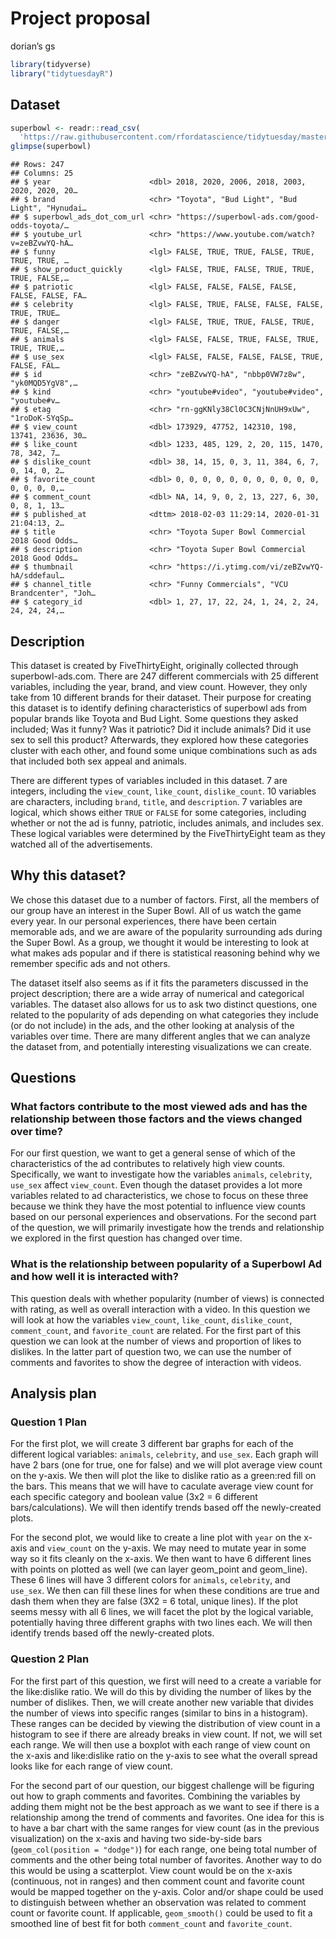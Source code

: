 Project proposal
================
dorian’s gs

``` r
library(tidyverse)
library("tidytuesdayR")
```

## Dataset

``` r
superbowl <- readr::read_csv(
  'https://raw.githubusercontent.com/rfordatascience/tidytuesday/master/data/2021/2021-03-02/youtube.csv')
glimpse(superbowl)
```

    ## Rows: 247
    ## Columns: 25
    ## $ year                      <dbl> 2018, 2020, 2006, 2018, 2003, 2020, 2020, 20…
    ## $ brand                     <chr> "Toyota", "Bud Light", "Bud Light", "Hynudai…
    ## $ superbowl_ads_dot_com_url <chr> "https://superbowl-ads.com/good-odds-toyota/…
    ## $ youtube_url               <chr> "https://www.youtube.com/watch?v=zeBZvwYQ-hA…
    ## $ funny                     <lgl> FALSE, TRUE, TRUE, FALSE, TRUE, TRUE, TRUE, …
    ## $ show_product_quickly      <lgl> FALSE, TRUE, FALSE, TRUE, TRUE, TRUE, FALSE,…
    ## $ patriotic                 <lgl> FALSE, FALSE, FALSE, FALSE, FALSE, FALSE, FA…
    ## $ celebrity                 <lgl> FALSE, TRUE, FALSE, FALSE, FALSE, TRUE, TRUE…
    ## $ danger                    <lgl> FALSE, TRUE, TRUE, FALSE, TRUE, TRUE, FALSE,…
    ## $ animals                   <lgl> FALSE, FALSE, TRUE, FALSE, TRUE, TRUE, TRUE,…
    ## $ use_sex                   <lgl> FALSE, FALSE, FALSE, FALSE, TRUE, FALSE, FAL…
    ## $ id                        <chr> "zeBZvwYQ-hA", "nbbp0VW7z8w", "yk0MQD5YgV8",…
    ## $ kind                      <chr> "youtube#video", "youtube#video", "youtube#v…
    ## $ etag                      <chr> "rn-ggKNly38Cl0C3CNjNnUH9xUw", "1roDoK-SYqSp…
    ## $ view_count                <dbl> 173929, 47752, 142310, 198, 13741, 23636, 30…
    ## $ like_count                <dbl> 1233, 485, 129, 2, 20, 115, 1470, 78, 342, 7…
    ## $ dislike_count             <dbl> 38, 14, 15, 0, 3, 11, 384, 6, 7, 0, 14, 0, 2…
    ## $ favorite_count            <dbl> 0, 0, 0, 0, 0, 0, 0, 0, 0, 0, 0, 0, 0, 0, 0,…
    ## $ comment_count             <dbl> NA, 14, 9, 0, 2, 13, 227, 6, 30, 0, 8, 1, 13…
    ## $ published_at              <dttm> 2018-02-03 11:29:14, 2020-01-31 21:04:13, 2…
    ## $ title                     <chr> "Toyota Super Bowl Commercial 2018 Good Odds…
    ## $ description               <chr> "Toyota Super Bowl Commercial 2018 Good Odds…
    ## $ thumbnail                 <chr> "https://i.ytimg.com/vi/zeBZvwYQ-hA/sddefaul…
    ## $ channel_title             <chr> "Funny Commercials", "VCU Brandcenter", "Joh…
    ## $ category_id               <dbl> 1, 27, 17, 22, 24, 1, 24, 2, 24, 24, 24, 24,…

## Description

This dataset is created by FiveThirtyEight, originally collected through
superbowl-ads.com. There are 247 different commercials with 25 different
variables, including the year, brand, and view count. However, they only
take from 10 different brands for their dataset. Their purpose for
creating this dataset is to identify defining characteristics of
superbowl ads from popular brands like Toyota and Bud Light. Some
questions they asked included; Was it funny? Was it patriotic? Did it
include animals? Did it use sex to sell this product? Afterwards, they
explored how these categories cluster with each other, and found some
unique combinations such as ads that included both sex appeal and
animals.

There are different types of variables included in this dataset. 7 are
integers, including the `view_count`, `like_count`, `dislike_count`. 10
variables are characters, including `brand`, `title`, and `description`.
7 variables are logical, which shows either `TRUE` or `FALSE` for some
categories, including whether or not the ad is funny, patriotic,
includes animals, and includes sex. These logical variables were
determined by the FiveThirtyEight team as they watched all of the
advertisements.

## Why this dataset?

We chose this dataset due to a number of factors. First, all the members
of our group have an interest in the Super Bowl. All of us watch the
game every year. In our personal experiences, there have been certain
memorable ads, and we are aware of the popularity surrounding ads during
the Super Bowl. As a group, we thought it would be interesting to look
at what makes ads popular and if there is statistical reasoning behind
why we remember specific ads and not others.

The dataset itself also seems as if it fits the parameters discussed in
the project description; there are a wide array of numerical and
categorical variables. The dataset also allows for us to ask two
distinct questions, one related to the popularity of ads depending on
what categories they include (or do not include) in the ads, and the
other looking at analysis of the variables over time. There are many
different angles that we can analyze the dataset from, and potentially
interesting visualizations we can create.

## Questions

### What factors contribute to the most viewed ads and has the relationship between those factors and the views changed over time?

For our first question, we want to get a general sense of which of the
characteristics of the ad contributes to relatively high view counts.
Specifically, we want to investigate how the variables `animals`,
`celebrity`, `use_sex` affect `view_count`. Even though the dataset
provides a lot more variables related to ad characteristics, we chose to
focus on these three because we think they have the most potential to
influence view counts based on our personal experiences and
observations. For the second part of the question, we will primarily
investigate how the trends and relationship we explored in the first
question has changed over time.

### What is the relationship between popularity of a Superbowl Ad and how well it is interacted with?

This question deals with whether popularity (number of views) is
connected with rating, as well as overall interaction with a video. In
this question we will look at how the variables `view_count`,
`like_count`, `dislike_count`, `comment_count`, and `favorite_count` are
related. For the first part of this question we can look at the number
of views and proportion of likes to dislikes. In the latter part of
question two, we can use the number of comments and favorites to show
the degree of interaction with videos.

## Analysis plan

### Question 1 Plan

For the first plot, we will create 3 different bar graphs for each of
the different logical variables: `animals`, `celebrity`, and `use_sex`.
Each graph will have 2 bars (one for true, one for false) and we will
plot average view count on the y-axis. We then will plot the like to
dislike ratio as a green:red fill on the bars. This means that we will
have to caculate average view count for each specific category and
boolean value (3x2 = 6 different bars/calculations). We will then
identify trends based off the newly-created plots.

For the second plot, we would like to create a line plot with `year` on
the x-axis and `view_count` on the y-axis. We may need to mutate year in
some way so it fits cleanly on the x-axis. We then want to have 6
different lines with points on plotted as well (we can layer geom\_point
and geom\_line). These 6 lines will have 3 different colors for
`animals`, `celebrity`, and `use_sex`. We then can fill these lines for
when these conditions are true and dash them when they are false (3X2 =
6 total, unique lines). If the plot seems messy with all 6 lines, we
will facet the plot by the logical variable, potentially having three
different graphs with two lines each. We will then identify trends based
off the newly-created plots.

### Question 2 Plan

For the first part of this question, we first will need to a create a
variable for the like:dislike ratio. We will do this by dividing the
number of likes by the number of dislikes. Then, we will create another
new variable that divides the number of views into specific ranges
(similar to bins in a histogram). These ranges can be decided by viewing
the distribution of view count in a histogram to see if there are
already breaks in view count. If not, we will set each range. We will
then use a boxplot with each range of view count on the x-axis and
like:dislike ratio on the y-axis to see what the overall spread looks
like for each range of view count.

For the second part of our question, our biggest challenge will be
figuring out how to graph comments and favorites. Combining the
variables by adding them might not be the best approach as we want to
see if there is a relationship among the trend of comments and
favorites. One idea for this is to have a bar chart with the same ranges
for view count (as in the previous visualization) on the x-axis and
having two side-by-side bars (`geom_col(position = "dodge")`) for each
range, one being total number of comments and the other being total
number of favorites. Another way to do this would be using a
scatterplot. View count would be on the x-axis (continuous, not in
ranges) and then comment count and favorite count would be mapped
together on the y-axis. Color and/or shape could be used to distinguish
between whether an observation was related to comment count or favorite
count. If applicable, `geom_smooth()` could be used to fit a smoothed
line of best fit for both `comment_count` and `favorite_count`.
